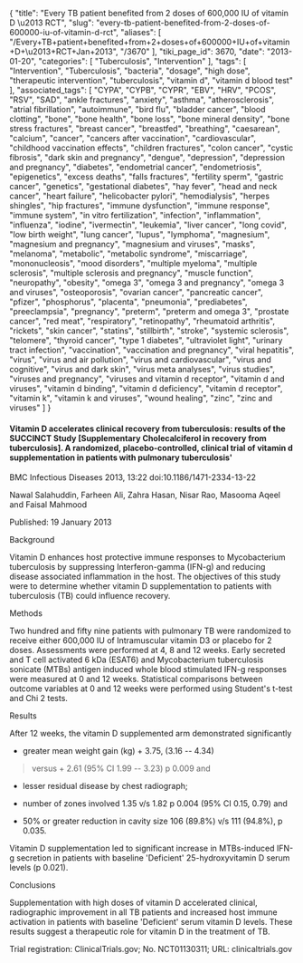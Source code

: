 {
    "title": "Every TB patient benefited from 2 doses of 600,000 IU of vitamin D \u2013 RCT",
    "slug": "every-tb-patient-benefited-from-2-doses-of-600000-iu-of-vitamin-d-rct",
    "aliases": [
        "/Every+TB+patient+benefited+from+2+doses+of+600000+IU+of+vitamin+D+\u2013+RCT+Jan+2013",
        "/3670"
    ],
    "tiki_page_id": 3670,
    "date": "2013-01-20",
    "categories": [
        "Tuberculosis",
        "Intervention"
    ],
    "tags": [
        "Intervention",
        "Tuberculosis",
        "bacteria",
        "dosage",
        "high dose",
        "therapeutic intervention",
        "tuberculosis",
        "vitamin d",
        "vitamin d blood test"
    ],
    "associated_tags": [
        "CYPA",
        "CYPB",
        "CYPR",
        "EBV",
        "HRV",
        "PCOS",
        "RSV",
        "SAD",
        "ankle fractures",
        "anxiety",
        "asthma",
        "atherosclerosis",
        "atrial fibrillation",
        "autoimmune",
        "bird flu",
        "bladder cancer",
        "blood clotting",
        "bone",
        "bone health",
        "bone loss",
        "bone mineral density",
        "bone stress fractures",
        "breast cancer",
        "breastfed",
        "breathing",
        "caesarean",
        "calcium",
        "cancer",
        "cancers after vaccination",
        "cardiovascular",
        "childhood vaccination effects",
        "children fractures",
        "colon cancer",
        "cystic fibrosis",
        "dark skin and pregnancy",
        "dengue",
        "depression",
        "depression and pregnancy",
        "diabetes",
        "endometrial cancer",
        "endometriosis",
        "epigenetics",
        "excess deaths",
        "falls fractures",
        "fertility sperm",
        "gastric cancer",
        "genetics",
        "gestational diabetes",
        "hay fever",
        "head and neck cancer",
        "heart failure",
        "helicobacter pylori",
        "hemodialysis",
        "herpes shingles",
        "hip fractures",
        "immune dysfunction",
        "immune response",
        "immune system",
        "in vitro fertilization",
        "infection",
        "inflammation",
        "influenza",
        "iodine",
        "ivermectin",
        "leukemia",
        "liver cancer",
        "long covid",
        "low birth weight",
        "lung cancer",
        "lupus",
        "lymphoma",
        "magnesium",
        "magnesium and pregnancy",
        "magnesium and viruses",
        "masks",
        "melanoma",
        "metabolic",
        "metabolic syndrome",
        "miscarriage",
        "mononucleosis",
        "mood disorders",
        "multiple myeloma",
        "multiple sclerosis",
        "multiple sclerosis and pregnancy",
        "muscle function",
        "neuropathy",
        "obesity",
        "omega 3",
        "omega 3 and pregnancy",
        "omega 3 and viruses",
        "osteoporosis",
        "ovarian cancer",
        "pancreatic cancer",
        "pfizer",
        "phosphorus",
        "placenta",
        "pneumonia",
        "prediabetes",
        "preeclampsia",
        "pregnancy",
        "preterm",
        "preterm and omega 3",
        "prostate cancer",
        "red meat",
        "respiratory",
        "retinopathy",
        "rheumatoid arthritis",
        "rickets",
        "skin cancer",
        "statins",
        "stillbirth",
        "stroke",
        "systemic sclerosis",
        "telomere",
        "thyroid cancer",
        "type 1 diabetes",
        "ultraviolet light",
        "urinary tract infection",
        "vaccination",
        "vaccination and pregnancy",
        "viral hepatitis",
        "virus",
        "virus and air pollution",
        "virus and cardiovascular",
        "virus and cognitive",
        "virus and dark skin",
        "virus meta analyses",
        "virus studies",
        "viruses and pregnancy",
        "viruses and vitamin d receptor",
        "vitamin d and viruses",
        "vitamin d binding",
        "vitamin d deficiency",
        "vitamin d receptor",
        "vitamin k",
        "vitamin k and viruses",
        "wound healing",
        "zinc",
        "zinc and viruses"
    ]
}


#### Vitamin D accelerates clinical recovery from tuberculosis: results of the SUCCINCT Study <span>[Supplementary Cholecalciferol in recovery from tuberculosis]</span>. A randomized, placebo-controlled, clinical trial of vitamin d supplementation in patients with pulmonary tuberculosis'

BMC Infectious Diseases 2013, 13:22 doi:10.1186/1471-2334-13-22

Nawal Salahuddin, Farheen Ali, Zahra Hasan, Nisar Rao, Masooma Aqeel and Faisal Mahmood	

Published: 19 January 2013

Background 

Vitamin D enhances host protective immune responses to Mycobacterium tuberculosis by suppressing Interferon-gamma (IFN-g) and reducing disease associated inflammation in the host. The objectives of this study were to determine whether vitamin D supplementation to patients with tuberculosis (TB) could influence recovery.

Methods

Two hundred and fifty nine patients with pulmonary TB were randomized to receive either 600,000 IU of Intramuscular vitamin D3 or placebo for 2 doses. Assessments were performed at 4, 8 and 12 weeks. Early secreted and T cell activated 6 kDa (ESAT6) and Mycobacterium tuberculosis sonicate (MTBs) antigen induced whole blood stimulated IFN-g responses were measured at 0 and 12 weeks. Statistical comparisons between outcome variables at 0 and 12 weeks were performed using Student's t-test and Chi 2 tests.

Results

After 12 weeks, the vitamin D supplemented arm demonstrated significantly 

* greater mean weight gain (kg) + 3.75, (3.16 -- 4.34) 

> versus + 2.61 (95% CI 1.99 -- 3.23) p 0.009 and 

* lesser residual disease by chest radiograph; 

* number of zones involved 1.35 v/s 1.82 p 0.004 (95% CI 0.15, 0.79) and 

* 50% or greater reduction in cavity size 106 (89.8%) v/s 111 (94.8%), p 0.035. 

Vitamin D supplementation led to significant increase in MTBs-induced IFN-g secretion in patients with baseline 'Deficient' 25-hydroxyvitamin D serum levels (p 0.021).

Conclusions

Supplementation with high doses of vitamin D accelerated clinical, radiographic improvement in all TB patients and increased host immune activation in patients with baseline 'Deficient' serum vitamin D levels. These results suggest a therapeutic role for vitamin D in the treatment of TB.

Trial registration: ClinicalTrials.gov; No. NCT01130311; URL: clinicaltrials.gov